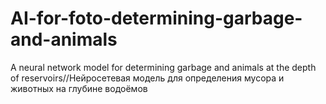 # AI-for-foto-determining-garbage-and-animals
A neural network model for determining garbage and animals at the depth of reservoirs//Нейросетевая модель для определения мусора и животных на глубине водоёмов
